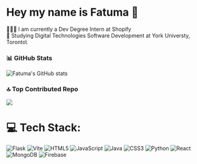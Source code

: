 
# Hey my name is Fatuma 👐

👩🏾‍💻 I am currently a Dev Degree Intern at Shopify\
📖 Studying Digital Technologies Software Development at York Universty, Toronto\
### 📊 GitHub Stats
![Fatuma's GitHub stats](https://github-readme-stats.vercel.app/api?username=fatuma-tahalil&show_icons=true&theme=dracula&rank_icon=github)

### 🔝 Top Contributed Repo
![](https://github-contributor-stats.vercel.app/api?username=fatuma-tahalil&limit=5&theme=dracula&combine_all_yearly_contributions=true)

# 💻 Tech Stack:
![Flask](https://img.shields.io/badge/flask-%23000.svg?style=for-the-badge&logo=flask&logoColor=white) ![Vite](https://img.shields.io/badge/vite-%23646CFF.svg?style=for-the-badge&logo=vite&logoColor=white) ![HTML5](https://img.shields.io/badge/html5-%23E34F26.svg?style=for-the-badge&logo=html5&logoColor=white) ![JavaScript](https://img.shields.io/badge/javascript-%23323330.svg?style=for-the-badge&logo=javascript&logoColor=%23F7DF1E) ![Java](https://img.shields.io/badge/java-%23ED8B00.svg?style=for-the-badge&logo=openjdk&logoColor=white) ![CSS3](https://img.shields.io/badge/css3-%231572B6.svg?style=for-the-badge&logo=css3&logoColor=white) ![Python](https://img.shields.io/badge/python-3670A0?style=for-the-badge&logo=python&logoColor=ffdd54) ![React](https://img.shields.io/badge/react-%2320232a.svg?style=for-the-badge&logo=react&logoColor=%2361DAFB) ![MongoDB](https://img.shields.io/badge/MongoDB-%234ea94b.svg?style=for-the-badge&logo=mongodb&logoColor=white) ![Firebase](https://img.shields.io/badge/firebase-a08021?style=for-the-badge&logo=firebase&logoColor=ffcd34)

